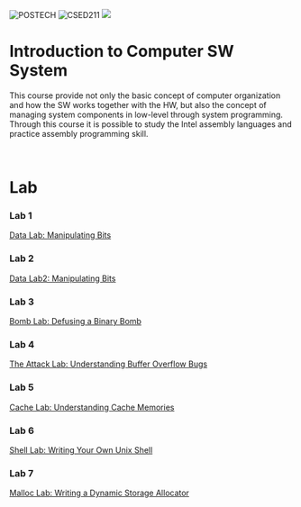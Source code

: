 ![POSTECH](https://img.shields.io/badge/POSTECH-%23088a85)
![CSED211](https://img.shields.io/badge/CSED211-gray)
<img src="https://img.shields.io/badge/C-A8B9CC?style=flat-square&logo=C&logoColor=blue"/>

# Introduction to Computer SW System

This course provide not only the basic concept of computer organization and how the SW works together with the HW, 
but also the concept of managing system components in low-level through system programming. 
Through this course it is possible to study the Intel assembly languages and practice assembly programming skill.

</br>

# Lab
### Lab 1 
[Data Lab: Manipulating Bits](https://github.com/kch34811/computer-sw-system/tree/main/Lab%201)
### Lab 2
[Data Lab2: Manipulating Bits](https://github.com/kch34811/computer-sw-system/tree/main/Lab%202)
### Lab 3
[Bomb Lab: Defusing a Binary Bomb](https://github.com/kch34811/computer-sw-system/tree/main/Lab%203)
### Lab 4
[The Attack Lab: Understanding Buffer Overflow Bugs](https://github.com/kch34811/computer-sw-system/tree/main/Lab%204)
### Lab 5
[Cache Lab: Understanding Cache Memories](https://github.com/kch34811/computer-sw-system/tree/main/Lab%205)
### Lab 6
[Shell Lab: Writing Your Own Unix Shell](https://github.com/kch34811/computer-sw-system/tree/main/Lab%206)
### Lab 7
[Malloc Lab: Writing a Dynamic Storage Allocator](https://github.com/kch34811/computer-sw-system/tree/main/Lab%207)
